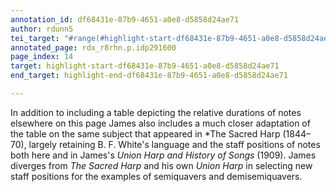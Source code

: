 ```yaml
---
annotation_id: df68431e-87b9-4651-a0e8-d5858d24ae71
author: rdunn5
tei_target: "#range(#highlight-start-df68431e-87b9-4651-a0e8-d5858d24ae71, #highlight-end-df68431e-87b9-4651-a0e8-d5858d24ae71)"
annotated_page: rdx_r8rhn.p.idp291600
page_index: 14
target: highlight-start-df68431e-87b9-4651-a0e8-d5858d24ae71
end_target: highlight-end-df68431e-87b9-4651-a0e8-d5858d24ae71

---
```

In addition to including a table depicting the relative durations of notes elsewhere on this page James also includes a much closer adaptation of the table on the same subject that appeared in *The Sacred Harp (1844–70), largely retaining B. F. White's language and the staff positions of notes both here and in James's *Union Harp and History of Songs* (1909). James diverges from *The Sacred Harp* and his own *Union Harp* in selecting new staff positions for the examples of semiquavers and demisemiquavers.